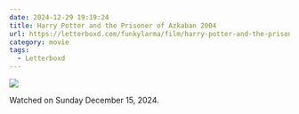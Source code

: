 ```yaml
---
date: 2024-12-29 19:19:24
title: Harry Potter and the Prisoner of Azkaban 2004
url: https://letterboxd.com/funkylarma/film/harry-potter-and-the-prisoner-of-azkaban/
category: movie
tags:
  - Letterboxd
---
```


![](https://a.ltrbxd.com/resized/sm/upload/a3/0q/kf/h8/jUFjMoLh8T2CWzHUSjKCojI5SHu-0-600-0-900-crop.jpg?v=6285ee260e)

Watched on Sunday December 15, 2024.
